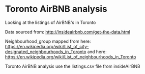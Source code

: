 # Toronto AirBNB analysis

Looking at the listings of AirBNB's in Toronto

Data sourced from: http://insideairbnb.com/get-the-data.html

Neighbourhood_group mapped from here: https://en.wikipedia.org/wiki/List_of_city-designated_neighbourhoods_in_Toronto
and here: https://en.wikipedia.org/wiki/List_of_neighbourhoods_in_Toronto

Toronto AirBNB analysis use the listings.csv file from insideAirBNB
